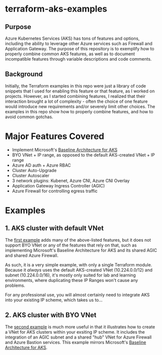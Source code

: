 # terraform-aks-examples

## Purpose

Azure Kubernetes Services (AKS) has tons of features and options, including the ability to leverage other Azure services such as Firewall and Application Gateway. The purpose of this repository is to exemplify how to properly combine common AKS features, as well as to document incompatible features through variable descriptions and code comments.

## Background

Initially, the Terraform examples in this repo were just a library of code snippets that I used for enabling this feature or that feature, as I worked on projects. However, as I started combining features, I realized that their interaction brought a lot of complexity - often the choice of one feature would introduce new requirements and/or severely limit other choices. The examples in this repo show how to properly combine features, and how to avoid common gotchas.

# Major Features Covered

- Implement Microsoft's [Baseline Architecture for AKS](https://learn.microsoft.com/en-us/azure/architecture/reference-architectures/containers/aks/baseline-aks)
- BYO VNet + IP range, as opposed to the default AKS-created VNet + IP range
- Azure AD auth + Azure RBAC
- Cluster Auto-Upgrade
- Cluster Autoscaler
- 3 network plugins: Kubenet, Azure CNI, Azure CNI Overlay
- Application Gateway Ingress Controller (AGIC)
- Azure Firewall for controlling egress traffic

# Examples

## 1. AKS cluster with default VNet

The [first example](/examples/aks_cluster_with_default_vnet/README.md) adds many of the above-listed features, but it does not support BYO VNet or any of the features that rely on that, such as implementing Microsoft's Baseline Architecture for AKS and its shared AGIC and shared Azure Firewall.

As such, it is a very simple example, with only a single Terraform module. Because it *always* uses the default AKS-created VNet (10.224.0.0/12) and subnet (10.224.0.0/16), it's mostly only suited for lab and learning environments, where duplicating these IP Ranges won't cause any problems.

For any professional use, you will almost certainly need to integrate AKS into your existing IP scheme, which takes us to...

## 2. AKS cluster with BYO VNet

The [second example](/examples/aks_cluster_with_byo_vnet/README.md) is much more useful in that it illustrates how to create a VNet for AKS clusters within your exsiting IP scheme. It includes the integration of an AGIC subnet and a shared "hub" VNet for Azure Firewall and Azure Bastion services. This example mirrors Microsoft's [Baseline Architecture for AKS](https://learn.microsoft.com/en-us/azure/architecture/reference-architectures/containers/aks/baseline-aks).
